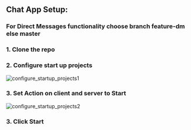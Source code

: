 ## Chat App Setup:

### For Direct Messages functionality choose branch feature-dm else master

### 1. Clone the repo
### 2. Configure start up projects 
![configure_startup_projects1](https://github.com/user-attachments/assets/12ce36a9-9516-4e57-85b7-04814709326b)
### 3. Set Action on client and server to Start 
![configure_startup_projects2](https://github.com/user-attachments/assets/98189cb2-83ee-4a84-aa9f-c5ff1bcdaa27)
### 3. Click Start
